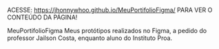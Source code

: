 ACESSE: https://jhonnywhoo.github.io/MeuPortifolioFigma/
PARA VER O CONTEÚDO DA PÁGINA!

MeuPortifolioFigma
Meus protótipos realizados no Figma, a pedido do professor Jailson Costa, enquanto aluno do Instituto Proa.

